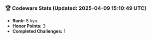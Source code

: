 ### 🏆 Codewars Stats (Updated: 2025-04-09 15:10:49 UTC)

- **Rank:** 8 kyu
- **Honor Points:** 3
- **Completed Challenges:** 1
